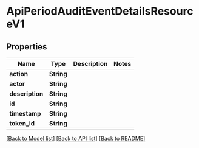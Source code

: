 # ApiPeriodAuditEventDetailsResourceV1

## Properties

Name | Type | Description | Notes
------------ | ------------- | ------------- | -------------
**action** | **String** |  |
**actor** | **String** |  |
**description** | **String** |  |
**id** | **String** |  |
**timestamp** | **String** |  |
**token_id** | **String** |  |

[[Back to Model list]](./README.md#documentation-for-models) [[Back to API list]](./README.md#documentation-for-api-endpoints) [[Back to README]](../README.md)

